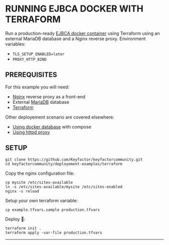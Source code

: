 # RUNNING EJBCA DOCKER WITH TERRAFORM
Run a production-ready [EJBCA docker container][1] using Terraform using an external MariaDB database and a Nginx reverse proxy.
Environment variables:
- `TLS_SETUP_ENABLED=later`
- `PROXY_HTTP_BIND`

## PREREQUISITES
For this example you will need:
- [Nginx](http://nginx.org/) reverse proxy as a front-end
- External [MariaDB](https://mariadb.com/) database
- [Terraform](https://developer.hashicorp.com/terraform/install)

Other deployement scenario are covered elsewhere:
- [Using docker database](https://docs.keyfactor.com/ejbca/latest/tutorial-start-out-with-ejbca-docker-container) with compose
- [Using httpd proxy](https://github.com/Keyfactor/keyfactorcommunity/tree/main/deployment-examples/docker-engine/ejbca-ce-three-level-architecture)

## SETUP 
```
git clone https://github.com/Keyfactor/keyfactorcommunity.git
cd keyfactorcommunity/deployement-examples/terraform
```

Copy the nginx configuration file:
```
cp mysite /etc/sites-available
ln -s /etc/sites-available/mysite /etc/sites-enabled
nginx -s reload
```

Setup your own terraform variable:
```
cp example.tfvars.sample production.tfvars
```

Deploy 🚀:
```
terraform init .
terraform apply -var-file production.tfvars
```

---

[1]: https://hub.docker.com/r/keyfactor/ejbca-ce
